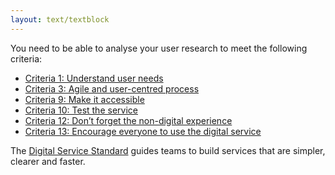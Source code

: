 ```yaml
---
layout: text/textblock
---
```


You need to be able to analyse your user research to meet the following criteria:
- [Criteria 1: Understand user needs](/digital-service-standard/1-understand-user-needs/)
- [Criteria 3: Agile and user-centred process](/digital-service-standard/3-agile-and-user-centred/)
- [Criteria 9: Make it accessible](/digital-service-standard/9-make-it-accessible)
- [Criteria 10: Test the service](/digital-service-standard/10-test-the-service)
- [Criteria 12: Don’t forget the non-digital experience](/digital-service-standard/12-non-digital-experience)
- [Criteria 13: Encourage everyone to use the digital service](/digital-service-standard/13-encourage-use-of-the-digital-service)

The [Digital Service Standard](/digital-service-standard/) guides teams to build services that are simpler, clearer and faster.
